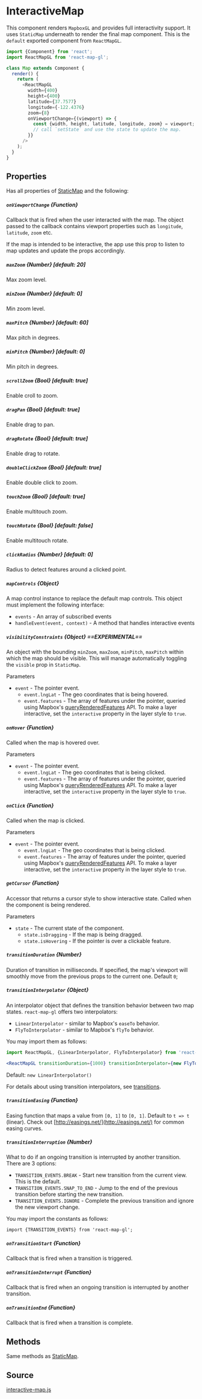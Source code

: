 # InteractiveMap

This component renders `MapboxGL` and provides full interactivity support.
It uses `StaticMap` underneath to render the final map component.
This is the `default` exported component from `ReactMapGL`.

```js
import {Component} from 'react';
import ReactMapGL from 'react-map-gl';

class Map extends Component {
  render() {
    return (
      <ReactMapGL
        width={400}
        height={400}
        latitude={37.7577}
        longitude={-122.4376}
        zoom={8}
        onViewportChange={(viewport) => {
          const {width, height, latitude, longitude, zoom} = viewport;
          // call `setState` and use the state to update the map.
        }}
      />
    );
  }
}
```

## Properties

Has all properties of [StaticMap](/docs/components/static-map.md) and the following:

##### `onViewportChange` {Function}
Callback that is fired when the user interacted with the map.
The object passed to the callback contains viewport properties such as
`longitude`, `latitude`, `zoom` etc.

If the map is intended to be interactive, the app use this prop to listen to
map updates and update the props accordingly.

##### `maxZoom` {Number} [default: 20]
Max zoom level.

##### `minZoom` {Number} [default: 0]
Min zoom level.

##### `maxPitch` {Number} [default: 60]
Max pitch in degrees.

##### `minPitch` {Number} [default: 0]
Min pitch in degrees.

##### `scrollZoom` {Bool} [default: true]
Enable croll to zoom.

##### `dragPan` {Bool} [default: true]
Enable drag to pan.

##### `dragRotate` {Bool} [default: true]
Enable drag to rotate.

##### `doubleClickZoom` {Bool} [default: true]
Enable double click to zoom.

##### `touchZoom` {Bool} [default: true]
Enable multitouch zoom.

##### `touchRotate` {Bool} [default: false]
Enable multitouch rotate.

##### `clickRadius` {Number} [default: 0]
Radius to detect features around a clicked point.

##### `mapControls` {Object}
A map control instance to replace the default map controls.
This object must implement the following interface:

- `events` - An array of subscribed events
- `handleEvent(event, context)` - A method that handles interactive events

##### `visibilityConstraints` {Object} ==EXPERIMENTAL==
An object with the bounding `minZoom`, `maxZoom`, `minPitch`, `maxPitch` within
which the map should be visible. This will manage automatically toggling the
`visible` prop in `StaticMap`.

Parameters
- `event` - The pointer event.
  + `event.lngLat` - The geo coordinates that is being hovered.
  + `event.features` - The array of features under the pointer, queried using Mapbox's
    [queryRenderedFeatures](https://www.mapbox.com/mapbox-gl-js/api/#Map#queryRenderedFeatures) API.
    To make a layer interactive, set the `interactive` property in the layer style to `true`.

##### `onHover` {Function}
Called when the map is hovered over.

Parameters
- `event` - The pointer event.
  + `event.lngLat` - The geo coordinates that is being clicked.
  + `event.features` - The array of features under the pointer, queried using Mapbox's
    [queryRenderedFeatures](https://www.mapbox.com/mapbox-gl-js/api/#Map#queryRenderedFeatures) API.
    To make a layer interactive, set the `interactive` property in the layer style to `true`.

##### `onClick` {Function}
Called when the map is clicked.

Parameters
- `event` - The pointer event.
  + `event.lngLat` - The geo coordinates that is being clicked.
  + `event.features` - The array of features under the pointer, queried using Mapbox's
    [queryRenderedFeatures](https://www.mapbox.com/mapbox-gl-js/api/#Map#queryRenderedFeatures) API.
    To make a layer interactive, set the `interactive` property in the layer style to `true`.

##### `getCursor` {Function}
Accessor that returns a cursor style to show interactive state. Called when the component is being rendered.

Parameters
- `state` - The current state of the component.
  + `state.isDragging` - If the map is being dragged.
  + `state.isHovering` - If the pointer is over a clickable feature.

##### `transitionDuration` {Number}
Duration of transition in milliseconds. If specified, the map's viewport will smoothly move from the previous props to the current one. Default `0`;

##### `transitionInterpolator` {Object}
An interpolator object that defines the transition behavior between two map states. `react-map-gl` offers two interpolators:
- `LinearInterpolator` - similar to Mapbox's `easeTo` behavior.
- `FlyToInterpolator` - similar to Mapbox's `flyTo` behavior.

You may import them as follows:
```jsx
import ReactMapGL, {LinearInterpolator, FlyToInterpolator} from 'react-map-gl';

<ReactMapGL transitionDuration={1000} transitionInterpolator={new FlyToInterpolator()}>
```

Default: `new LinearInterpolator()`

For details about using transition interpolators, see [transitions](/docs/advanced/viewport-transitions.md).

##### `transitionEasing` {Function}
Easing function that maps a value from `[0, 1]` to `[0, 1]`. Default to `t => t` (linear). Check out [http://easings.net/](http://easings.net/) for common easing curves.

##### `transitionInterruption` {Number}
What to do if an ongoing transition is interrupted by another transition. There are 3 options:
- `TRANSITION_EVENTS.BREAK` - Start new transition from the current view. This is the default.
- `TRANSITION_EVENTS.SNAP_TO_END` - Jump to the end of the previous transition before starting the new transition.
- `TRANSITION_EVENTS.IGNORE` - Complete the previous transition and ignore the new viewport change.

You may import the constants as follows:
```
import {TRANSITION_EVENTS} from 'react-map-gl';
```

##### `onTransitionStart` {Function}

Callback that is fired when a transition is triggered.

##### `onTransitionInterrupt` {Function}
Callback that is fired when an ongoing transition is interrupted by another transition.

##### `onTransitionEnd` {Function}

Callback that is fired when a transition is complete.

## Methods

Same methods as [StaticMap](/docs/components/static-map.md).

## Source
[interactive-map.js](https://github.com/uber/react-map-gl/tree/3.2-release/src/components/interactive-map.js)

